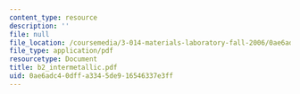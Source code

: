 ```yaml
---
content_type: resource
description: ''
file: null
file_location: /coursemedia/3-014-materials-laboratory-fall-2006/0ae6adc40dffa3345de916546337e3ff_b2_intermetallic.pdf
file_type: application/pdf
resourcetype: Document
title: b2_intermetallic.pdf
uid: 0ae6adc4-0dff-a334-5de9-16546337e3ff
---
```


